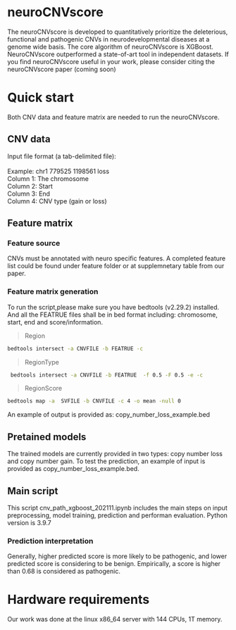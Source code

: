 # neuroCNVscore
The neuroCNVscore is developed to quantitatively prioritize the deleterious, functional and pathogenic CNVs in neurodevelopmental diseases at a genome wide basis. The core algorithm of neuroCNVscore is XGBoost. NeuroCNVscore outperformed a state-of-art tool in independent datasets. If you find neuroCNVscore useful in your work, please consider citing the neuroCNVscore paper (coming soon)

# Quick start
Both CNV data and feature matrix are needed to run the neuroCNVscore. 

## CNV data
Input file format (a tab-delimited file): <br><br>
Example: chr1    779525  1198561 loss <br>
Column 1: The chromosome  <br>
Column 2: Start <br>
Column 3: End <br>
Column 4: CNV type (gain or loss) <br>

## Feature matrix
### Feature source 
CNVs must be annotated with neuro specific features. A completed feature list could be found under feature folder or at supplemnetary table from our paper. 

### Feature matrix generation
To run the script,please make sure you have bedtools (v2.29.2) installed. And all the FEATRUE files shall be in bed format including: chromosome, start, end and score/information.

>Region
```Bash
bedtools intersect -a CNVFILE -b FEATRUE -c
```
>RegionType
```Bash
 bedtools intersect -a CNVFILE -b FEATRUE  -f 0.5 -F 0.5 -e -c
```
>RegionScore
```Bash
bedtools map -a  SVFILE -b CNVFILE -c 4 -o mean -null 0
```
An example of output is provided as: copy_number_loss_example.bed

## Pretained models
The trained models are currently provided in two types: copy number loss and copy number gain. To test the prediction, an example of input is provided as copy_number_loss_example.bed.

## Main script
This script cnv_path_xgboost_202111.ipynb includes the main steps on input preprocessing, model training, prediction and performan evaluation.  Python version is 3.9.7 

### Prediction interpretation
Generally, higher predicted score is more likely to be pathogenic, and lower predicted score is considering to be benign. Empirically, a score is higher than 0.68 is considered as pathogenic.

# Hardware requirements
Our work was done at the linux x86_64 server with 144 CPUs, 1T memory. 


